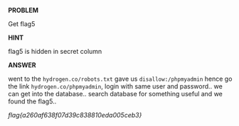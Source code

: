__PROBLEM__

Get flag5

__HINT__

flag5 is hidden in secret column

__ANSWER__

went to the `hydrogen.co/robots.txt` gave us `disallow:/phpmyadmin` hence go the link `hydrogen.co/phpmyadmin`, login with same user and password.. we can get into the database.. search database for something useful and we found the flag5..

_flag{a260af638f07d39c838810eda005ceb3}_
